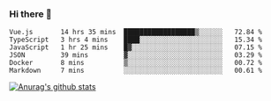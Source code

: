 ### Hi there 👋



<!--
**webB1an/webB1an** is a ✨ _special_ ✨ repository because its `README.md` (this file) appears on your GitHub profile.

Here are some ideas to get you started:

- 🔭 I’m currently working on ...
- 🌱 I’m currently learning ...
- 👯 I’m looking to collaborate on ...
- 🤔 I’m looking for help with ...
- 💬 Ask me about ...
- 📫 How to reach me: ...
- 😄 Pronouns: ...
- ⚡ Fun fact: ...
-->

<!--START_SECTION:waka-->

```text
Vue.js       14 hrs 35 mins  ██████████████████▒░░░░░░   72.84 %
TypeScript   3 hrs 4 mins    ████░░░░░░░░░░░░░░░░░░░░░   15.34 %
JavaScript   1 hr 25 mins    █▓░░░░░░░░░░░░░░░░░░░░░░░   07.15 %
JSON         39 mins         ▓░░░░░░░░░░░░░░░░░░░░░░░░   03.29 %
Docker       8 mins          ▒░░░░░░░░░░░░░░░░░░░░░░░░   00.72 %
Markdown     7 mins          ░░░░░░░░░░░░░░░░░░░░░░░░░   00.61 %
```

<!--END_SECTION:waka-->


[![Anurag's github stats](https://github-readme-stats.vercel.app/api?username=webB1an&show_icons=true&theme=radical)](https://github.com/anuraghazra/github-readme-stats)

